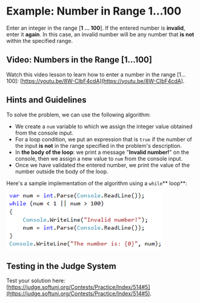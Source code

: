 # Example: Number in Range 1…100

Enter an integer in the range \[**1 … 100**]. If the entered number is **invalid**, enter it **again**. In this case, an invalid number will be any number that **is not** within the specified range.

## Video: Numbers in the Range \[1…100]

Watch this video lesson to learn how to enter a number in the range \[1…100]: [https://youtu.be/8W-CIbF4cdA](https://youtu.be/8W-CIbF4cdA).

## Hints and Guidelines

To solve the problem, we can use the following algorithm:

* We create a `num` variable to which we assign the integer value obtained from the console input.
* For a loop condition, we put an expression that is `true` if the number of the input **is not** in the range specified in the problem's description.
* In **the body of the loop**: we print a message "**Invalid number!**" on the console, then we assign a new value to `num` from the console input.
* Once we have validated the entered number, we print the value of the number outside the body of the loop.

Here's a sample implementation of the algorithm using a `while`\*\* loop\*\*:

![](../../../../assets/chapter-7-images/06.Numbers-in-range-1..100-01.png)

## Testing in the Judge System

Test your solution here: [https://judge.softuni.org/Contests/Practice/Index/514#5](https://judge.softuni.org/Contests/Practice/Index/514#5).
